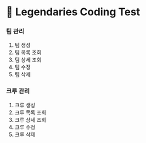 # 🚕 Legendaries Coding Test


  
### 팀 관리
1. 팀 생성
2. 팀 목록 조회
3. 팀 상세 조회
4. 팀 수정
5. 팀 삭제
  

### 크루 관리
1. 크루 생성
2. 크루 목록 조회
3. 크루 상세 조회
4. 크루 수정
5. 크루 삭제

